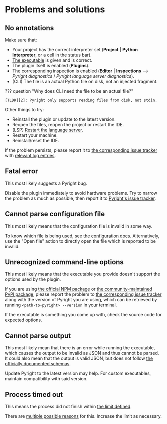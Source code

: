 # Problems and solutions


## No annotations

Make sure that:

* Your project has the correct interpreter set
  (<b>Project</b> | <b>Python Interpreter</b>, or a cell in the status bar).
* [The executable][1] is given and is correct.
* The plugin itself is enabled (<b>Plugins</b>).
* The corresponding inspection is enabled
  (<b>Editor</b> | <b>Inspections</b> -->
  <i>Pyright diagnostics</i> / <i>Pyright language server diagnostics</i>).
* (CLI) The file is an actual Python file on disk, not an injected fragment.

??? question "Why does CLI need the file to be an actual file?"

    [TLDR][2]: Pyright only supports reading files from disk, not stdin.

Other things to try:

* Reinstall the plugin or update to the latest version.
* Reopen the files, reopen the project or restart the IDE.
* (LSP) [Restart the language server][3].
* Restart your machine.
* Reinstall/reset the IDE.

If the problem persists, please report it to
[the corresponding issue tracker][4] with [relevant log entries][5].


## Fatal error

This most likely suggests a Pyright bug.

Disable the plugin immediately to avoid hardware problems.
Try to narrow the problem as much as possible,
then report it to [Pyright's issue tracker][6].


## Cannot parse configuration file

This most likely means that the configuration file is invalid in some way.

To know which file is being used, see [the configuration docs][1].
Alternatively, use the "Open file" action to
directly open the file which is reported to be invalid.


## Unrecognized command-line options

This most likely means that the executable you provide
doesn't support the options used by the plugin.

If you are using [the official NPM package][7] or
[the community-maintained PyPI package][8],
please report the problem to [the corresponding issue tracker][4]
along with the version of Pyright you are using, which can be
retrieved by running `<path-to-pyright> --version` in your terminal.

If the executable is something you come up with,
check the source code for expected options.


## Cannot parse output

This most likely mean that there is an error while running the executable,
which causes the output to be invalid as JSON and thus cannot be parsed.
It could also mean that the output is valid JSON,
but does not follow [the officially documented schemas][9].

Update Pyright to the latest version may help.
For custom executables, maintain compatibility with said version.


## Process timed out

This means the process did not finish within [the limit defined][10].

There are [multiple possible reasons][11] for this.
Increase the limit as necessary.


  [1]: configurations/cli.md#configuration-file
  [2]: faq.md#why-does-cli-have-to-perform-saves-so-often
  [3]: how-to.md#how-to-restart-the-language-server
  [4]: index.md
  [5]: logging.md
  [6]: https://github.com/microsoft/pyright/issues
  [7]: https://www.npmjs.com/package/pyright
  [8]: https://pypi.org/project/pyright/
  [9]: https://microsoft.github.io/pyright/#/command-line?id=json-output
  [10]: configurations/cli.md#process-timeout
  [11]: faq.md#why-does-cli-take-so-long-to-run-on-my-project
